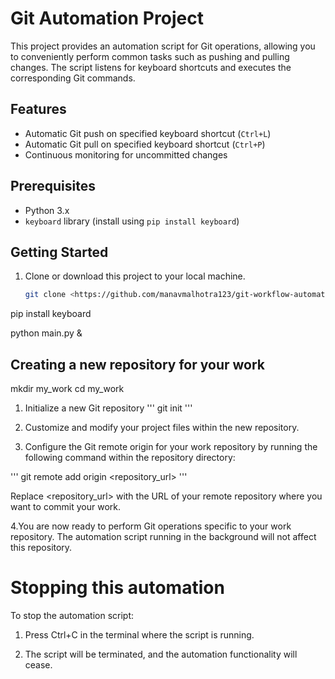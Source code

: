 # Git Automation Project

This project provides an automation script for Git operations, allowing you to conveniently perform common tasks such as pushing and pulling changes. The script listens for keyboard shortcuts and executes the corresponding Git commands.

## Features

- Automatic Git push on specified keyboard shortcut (`Ctrl+L`)
- Automatic Git pull on specified keyboard shortcut (`Ctrl+P`)
- Continuous monitoring for uncommitted changes

## Prerequisites

- Python 3.x
- `keyboard` library (install using `pip install keyboard`)

## Getting Started

1. Clone or download this project to your local machine.

   ```bash
   git clone <https://github.com/manavmalhotra123/git-workflow-automation.git>


 pip install keyboard  

 python main.py & 

## Creating a new repository for your work 

mkdir my_work
cd my_work

1. Initialize a new Git repository
''' git init '''

2. Customize and modify your project files within the new repository.

3. Configure the Git remote origin for your work repository by running the following command within the repository directory:

''' git remote add origin <repository_url> '''

Replace <repository_url> with the URL of your remote repository where you want to commit your work.

4.You are now ready to perform Git operations specific to your work repository. The automation script running in the background will not affect this repository.

# Stopping this automation 

To stop the automation script:

1. Press Ctrl+C in the terminal where the script is running.

2. The script will be terminated, and the automation functionality will cease.